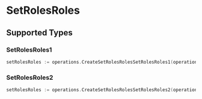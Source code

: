 # SetRolesRoles


## Supported Types

### SetRolesRoles1

```go
setRolesRoles := operations.CreateSetRolesRolesSetRolesRoles1(operations.SetRolesRoles1{/* values here */})
```

### SetRolesRoles2

```go
setRolesRoles := operations.CreateSetRolesRolesSetRolesRoles2(operations.SetRolesRoles2{/* values here */})
```

